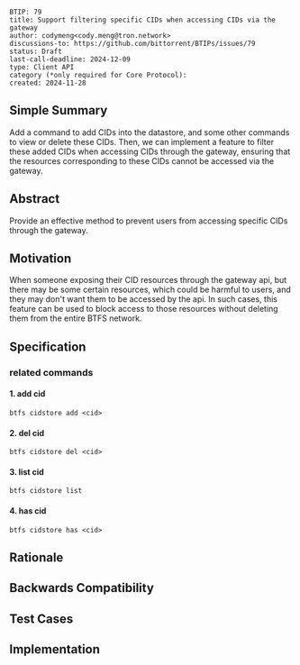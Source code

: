 ```
BTIP: 79
title: Support filtering specific CIDs when accessing CIDs via the gateway
author: codymeng<cody.meng@tron.network>
discussions-to: https://github.com/bittorrent/BTIPs/issues/79
status: Draft
last-call-deadline: 2024-12-09
type: Client API
category (*only required for Core Protocol):
created: 2024-11-28
```

## Simple Summary

Add a command to add CIDs into the datastore, and some other commands to view or delete these CIDs. Then, we can implement a feature to filter these added CIDs when accessing CIDs through the gateway, ensuring that the resources corresponding to these CIDs cannot be accessed via the gateway.

## Abstract

Provide an effective method to prevent users from accessing specific CIDs through the gateway.

## Motivation

When someone exposing their CID resources through the gateway api, but there may be some certain resources, which could be harmful to users, and they may don't want them to be accessed by the api. In such cases, this feature can be used to block access to those resources without deleting them from the entire BTFS network.

## Specification

### related commands

#### 1. add cid

```shell
btfs cidstore add <cid>
```

#### 2. del cid

```shell
btfs cidstore del <cid>
```

#### 3. list cid

```shell
btfs cidstore list
```

#### 4. has cid

```shell
btfs cidstore has <cid>
```

## Rationale

## Backwards Compatibility

## Test Cases

## Implementation
